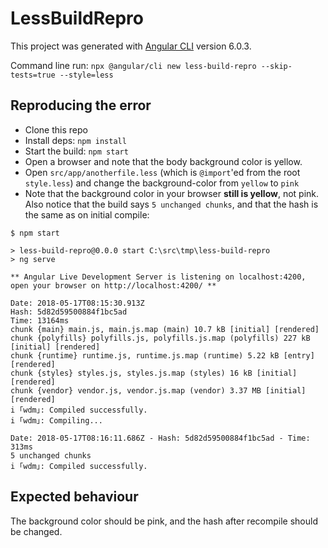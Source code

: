 # LessBuildRepro

This project was generated with [Angular CLI](https://github.com/angular/angular-cli) version 6.0.3.

Command line run: `npx @angular/cli new less-build-repro --skip-tests=true --style=less`

## Reproducing the error

* Clone this repo
* Install deps: `npm install`
* Start the build: `npm start`
* Open a browser and note that the body background color is yellow.
* Open `src/app/anotherfile.less` (which is `@import`'ed from the root `style.less`) and change the background-color from `yellow` to `pink`
* Note that the background color in your browser **still is yellow**, not pink. Also notice that the build says `5 unchanged chunks`, and that the hash is the same as on initial compile:

```
$ npm start

> less-build-repro@0.0.0 start C:\src\tmp\less-build-repro
> ng serve

** Angular Live Development Server is listening on localhost:4200, open your browser on http://localhost:4200/ **

Date: 2018-05-17T08:15:30.913Z
Hash: 5d82d59500884f1bc5ad
Time: 13164ms
chunk {main} main.js, main.js.map (main) 10.7 kB [initial] [rendered]
chunk {polyfills} polyfills.js, polyfills.js.map (polyfills) 227 kB [initial] [rendered]
chunk {runtime} runtime.js, runtime.js.map (runtime) 5.22 kB [entry] [rendered]
chunk {styles} styles.js, styles.js.map (styles) 16 kB [initial] [rendered]
chunk {vendor} vendor.js, vendor.js.map (vendor) 3.37 MB [initial] [rendered]
i ｢wdm｣: Compiled successfully.
i ｢wdm｣: Compiling...

Date: 2018-05-17T08:16:11.686Z - Hash: 5d82d59500884f1bc5ad - Time: 313ms
5 unchanged chunks
i ｢wdm｣: Compiled successfully.
```

## Expected behaviour

The background color should be pink, and the hash after recompile should be changed.
